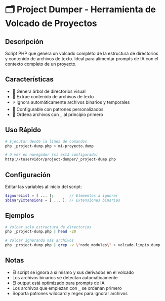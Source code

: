 # 🗂️ Project Dumper - Herramienta de Volcado de Proyectos

## Descripción
Script PHP que genera un volcado completo de la estructura de directorios y contenido de archivos de texto. Ideal para alimentar prompts de IA con el contexto completo de un proyecto.

## Características
- 📁 Genera árbol de directorios visual
- 📝 Extrae contenido de archivos de texto
- ⚡ Ignora automáticamente archivos binarios y temporales
- 🎯 Configurable con patrones personalizados
- 🔄 Ordena archivos con `_` al principio primero

## Uso Rápido
```bash
# Ejecutar desde la línea de comandos
php _project-dump.php > mi-proyecto.dump

# O ver en navegador (si está configurado)
http://tuservidor/project-dumper/_project-dump.php
```

## Configuración
Editar las variables al inicio del script:
```php
$ignoreList = [ ... ];       // Elementos a ignorar
$binaryExtensions = [ ... ]; // Extensiones binarias
```

## Ejemplos
```bash
# Volcar solo estructura de directorios
php _project-dump.php | head -20

# Volcar ignorando más archivos
php _project-dump.php | grep -v \"node_modules\" > volcado.limpio.dump
```

## Notas
- El script se ignora a sí mismo y sus derivados en el volcado
- Los archivos binarios se detectan automáticamente
- El output está optimizado para prompts de IA
- Los archivos que empiezan con `_` se ordenan primero
- Soporta patrones wildcard y regex para ignorar archivos